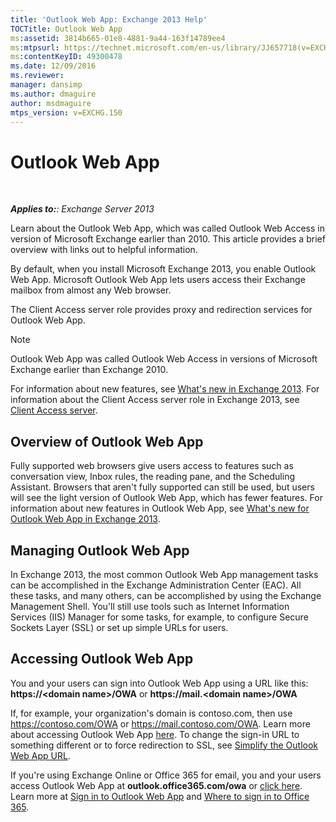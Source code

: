 ```yaml
---
title: 'Outlook Web App: Exchange 2013 Help'
TOCTitle: Outlook Web App
ms:assetid: 3814b665-01e8-4881-9a44-163f14789ee4
ms:mtpsurl: https://technet.microsoft.com/en-us/library/JJ657718(v=EXCHG.150)
ms:contentKeyID: 49300478
ms.date: 12/09/2016
ms.reviewer: 
manager: dansimp
ms.author: dmaguire
author: msdmaguire
mtps_version: v=EXCHG.150
---
```


# Outlook Web App

 

_**Applies to:**: Exchange Server 2013_

Learn about the Outlook Web App, which was called Outlook Web Access in version of Microsoft Exchange earlier than 2010. This article provides a brief overview with links out to helpful information.

By default, when you install Microsoft Exchange 2013, you enable Outlook Web App. Microsoft Outlook Web App lets users access their Exchange mailbox from almost any Web browser.

The Client Access server role provides proxy and redirection services for Outlook Web App.

> [!NOTE]
> Outlook Web App was called Outlook Web Access in versions of Microsoft Exchange earlier than Exchange 2010.

For information about new features, see [What's new in Exchange 2013](what-s-new-in-exchange-2013-exchange-2013-help.md). For information about the Client Access server role in Exchange 2013, see [Client Access server](client-access-server-exchange-2013-help.md).

## Overview of Outlook Web App

Fully supported web browsers give users access to features such as conversation view, Inbox rules, the reading pane, and the Scheduling Assistant. Browsers that aren't fully supported can still be used, but users will see the light version of Outlook Web App, which has fewer features. For information about new features in Outlook Web App, see [What's new for Outlook Web App in Exchange 2013](what-s-new-for-outlook-web-app-in-exchange-2013-exchange-2013-help.md).

## Managing Outlook Web App

In Exchange 2013, the most common Outlook Web App management tasks can be accomplished in the Exchange Administration Center (EAC). All these tasks, and many others, can be accomplished by using the Exchange Management Shell. You'll still use tools such as Internet Information Services (IIS) Manager for some tasks, for example, to configure Secure Sockets Layer (SSL) or set up simple URLs for users.

## Accessing Outlook Web App

You and your users can sign into Outlook Web App using a URL like this: **https://\<domain name\>/OWA** or **https://mail.\<domain name\>/OWA**

If, for example, your organization's domain is contoso.com, then use https://contoso.com/OWA or https://mail.contoso.com/OWA. Learn more about accessing Outlook Web App [here](https://support.microsoft.com/en-us/kb/2897680). To change the sign-in URL to something different or to force redirection to SSL, see [Simplify the Outlook Web App URL](simplify-the-outlook-web-app-url-exchange-2013-help.md).

If you're using Exchange Online or Office 365 for email, you and your users access Outlook Web App at **outlook.office365.com/owa** or [click here](https://go.microsoft.com/fwlink/p/?linkid=402333). Learn more at [Sign in to Outlook Web App](https://go.microsoft.com/fwlink/p/?linkid=511341) and [Where to sign in to Office 365](https://go.microsoft.com/fwlink/p/?linkid=522691).
